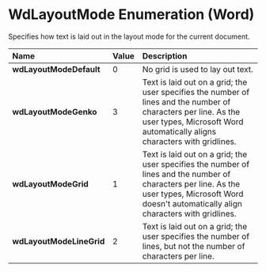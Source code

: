 
# WdLayoutMode Enumeration (Word)

Specifies how text is laid out in the layout mode for the current document.



|**Name**|**Value**|**Description**|
|:-----|:-----|:-----|
|**wdLayoutModeDefault**|0|No grid is used to lay out text.|
|**wdLayoutModeGenko**|3|Text is laid out on a grid; the user specifies the number of lines and the number of characters per line. As the user types, Microsoft Word automatically aligns characters with gridlines.|
|**wdLayoutModeGrid**|1|Text is laid out on a grid; the user specifies the number of lines and the number of characters per line. As the user types, Microsoft Word doesn't automatically align characters with gridlines.|
|**wdLayoutModeLineGrid**|2|Text is laid out on a grid; the user specifies the number of lines, but not the number of characters per line.|
